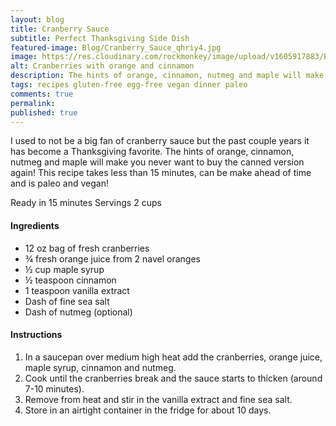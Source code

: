 ```yaml
---
layout: blog
title: Cranberry Sauce
subtitle: Perfect Thanksgiving Side Dish
featured-image: Blog/Cranberry_Sauce_qhriy4.jpg
image: https://res.cloudinary.com/rockmonkey/image/upload/v1605917883/Blog/Cranberry_Sauce_qhriy4.jpg
alt: Cranberries with orange and cinnamon
description: The hints of orange, cinnamon, nutmeg and maple will make you never want to buy the canned version again!
tags: recipes gluten-free egg-free vegan dinner paleo
comments: true
permalink:
published: true
---
```

I used to not be a big fan of cranberry sauce but the past couple years it has become a Thanksgiving favorite. The hints of orange, cinnamon, nutmeg and maple will make you never want to buy the canned version again! This recipe takes less than 15 minutes, can be make ahead of time and is paleo and vegan!

Ready in 15 minutes
Servings 2 cups

#### Ingredients
* 12 oz bag of fresh cranberries
* ¾ fresh orange juice from 2 navel oranges
* ½ cup maple syrup
* ½ teaspoon cinnamon
* 1 teaspoon vanilla extract
* Dash of fine sea salt
* Dash of nutmeg (optional)


#### Instructions
1. In a saucepan over medium high heat add the cranberries, orange juice, maple syrup, cinnamon and nutmeg.
2. Cook until the cranberries break and the sauce starts to thicken (around 7-10 minutes).
3. Remove from heat and stir in the vanilla extract and fine sea salt.
4. Store in an airtight container in the fridge for about 10 days.
